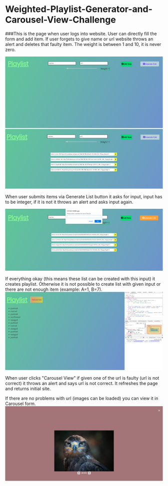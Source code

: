 # Weighted-Playlist-Generator-and-Carousel-View-Challenge

###This is the page when user logs into website.
User can directly fill the form and add item. If user forgets to give name or url website throws an alert and deletes that faulty item.
The weight is between 1 and 10, it is never zero.

<img src="testImages/1.png">

<img src="testImages/2.png">

When user submits items via Generate List button it asks for input, input has to be integer, if it is not it throws an alert and asks input again.

<img src="testImages/3.png">

If everything okay (this means these list can be created with this input) it creates playlist. Otherwise it is not possible to create list with given input or there are not enough item (example: A=1, B=7).
<img src="testImages/4.png">

When user clicks "Carousel View" if given one of the url is faulty (url is not correct) it throws an alert and says url is not correct. It refreshes the page and returns initial site. 

If there are no problems with url (images can be loaded) you can view it in Carousel form. 
<img src="testImages/5.png">
